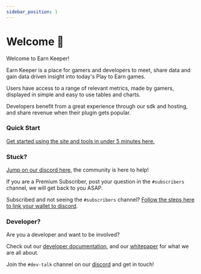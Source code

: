 ```yaml
---
sidebar_position: 1
---
```


# Welcome 👋

Welcome to Earn Keeper!

Earn Keeper is a place for gamers and developers to meet, share data and gain data driven insight into today's Play to Earn games.

Users have access to a range of relevant metrics, made by gamers, displayed in simple and easy to use tables and charts.

Developers benefit from a great experience through our sdk and hosting, and share revenue when their plugin gets popular.

### Quick Start

[Get started using the site and tools in under 5 minutes here.](./quick-start.md)

### Stuck?

[Jump on our discord here](https://discord.gg/RHnnWBAkes), the community is here to help!

If you are a Premium Subscriber, post your question in the `#subscribers` channel, we will get back to you ASAP.

Subscribed and not seeing the `#subscribers` channel? [Follow the steps here to link your wallet to discord](./subscribe/link-discord).

### Developer?

Are you a developer and want to be involved? 

Check out our [developer documentation](../developer/welcome.md), and our [whitepaper](https://docs.earnkeeper.io/whitepaper) for what we are all about.

Join the `#dev-talk` channel on our [discord](https://discord.gg/RHnnWBAkes) and get in touch!